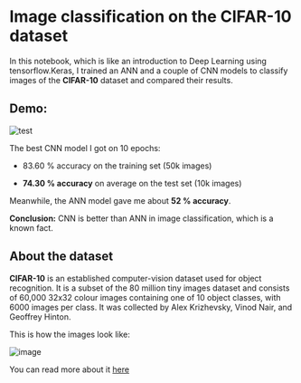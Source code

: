 # Image classification on the CIFAR-10 dataset
In this notebook, which is like an introduction to Deep Learning using tensorflow.Keras, I trained an ANN and a couple of CNN models to classify images of the **CIFAR-10**  dataset and compared their results.

## Demo:

![test](https://github.com/Azed1ne/Image-classification-on-the-CIFAR-10-dataset/assets/123888749/13b1031e-8ad7-4f80-9c8f-84595e028b0c)


The best CNN model I got on 10 epochs: 

- 83.60 % accuracy on the training set (50k images)
  
- **74.30 % accuracy** on average on the test set (10k images)

Meanwhile, the ANN model gave me about **52 % accuracy**.

**Conclusion:** CNN is better than ANN in image classification, which is a known fact.

## About the dataset
**CIFAR-10**  is an established computer-vision dataset used for object recognition. 
It is a subset of the 80 million tiny images dataset and consists of 60,000 32x32 colour images containing one of 10 object classes, with 6000 images per class. It was collected by Alex Krizhevsky, Vinod Nair, and Geoffrey Hinton.

This is how the images look like:

![image](https://github.com/Azed1ne/ANN_vs_CNN_image_classification_on_the_CIFAR10_dataset/assets/123888749/8bdbc3b8-b6c0-4517-9789-0cd0800ba316)

You can read more about it [here](https://www.cs.toronto.edu/~kriz/cifar.html)
